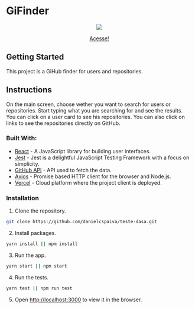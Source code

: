 # GiFinder
<p align="center">
  <img src="https://media.giphy.com/media/f6EBeYls49rtf2BgKv/giphy.gif" />
</p>

<p align="center">
 <a href="https://teste-dasa-daniel.now.sh/">Acesse!</a>
</p>

## Getting Started
This project is a GiHub finder for users and repositories.

## Instructions
On the main screen, choose wether you want to search for users or repositories. Start typing what you are searching for and see the results. You can click on a user card to see his repositories. You can also click on links to see the repositories directly on GitHub.

### Built With:

* [React](https://reactjs.org/) - A JavaScript library for building user interfaces.
* [Jest](https://jestjs.io/) - Jest is a delightful JavaScript Testing Framework with a focus on simplicity.
* [GitHub API](https://developer.github.com/v3/) - API used to fetch the data.
* [Axios](https://github.com/axios/axios) - Promise based HTTP client for the browser and Node.js.
* [Vercel](https://vercel.com/) - Cloud platform where the project client is deployed.

### Installation

1. Clone the repository.
```sh
git clone https://github.com/danielcspaiva/teste-dasa.git
```
2. Install packages.
```sh
yarn install || npm install
```
3. Run the app.
```sh
yarn start || npm start
```
4. Run the tests.
```sh
yarn test || npm run test
```
5. Open [http://localhost:3000](http://localhost:3000) to view it in the browser.